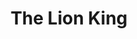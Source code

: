 ---
layout: question
year: 1994
title: The Lion King
question: What was the working title of <em>The Lion King</em> during production?
answer1: King of the Jungle
answer2: King of the Wild
answer3: Lion's Roar
answer4: The Lion Movie
---